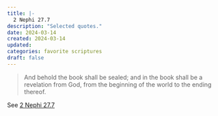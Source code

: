 ```yaml
---
title: |-
  2 Nephi 27.7
description: "Selected quotes."
date: 2024-03-14
created: 2024-03-14
updated: 
categories: favorite scriptures
draft: false
---
```


> And behold the book shall be sealed; and in the book shall be a revelation from God, from the beginning of the world to the ending thereof.

See [2 Nephi 27.7](https://www.churchofjesuschrist.org/study/scriptures/bofm/2-ne/27?id=p7&lang=eng#p7)